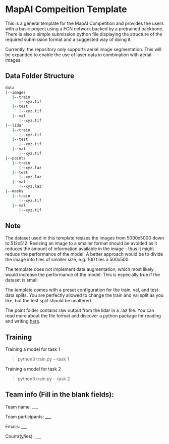 # MapAI Compeition Template

This is a general template for the MapAI Competition and provides the 
users with a basic project using a FCN network backed by a pretrained backbone. 
There is also a simple submission python file displaying the structure of the 
required submission format and a suggested way of doing it.

Currently, the repository only supports aerial image segmentation. This will be expanded
to enable the use of laser data in combination with aerial images.

## Data Folder Structure

```bash
data
|--images
   |--train
      |--xyz.tif
   |--test
      |--xyz.tif
   |--val
      |--xyz.tif
|--lidar
   |--train
      |--xyz.tif
   |--test
      |--xyz.tif
   |--val
      |--xyz.tif
|--points
   |--train
      |--xyz.laz
   |--test
      |--xyz.laz
   |--val
      |--xyz.laz
|--masks
   |--train
      |--xyz.tif
   |--val
      |--xyz.tif

```

## Note

The dataset used in this template resizes the images from 5000x5000 down to 512x512. 
Resizing an image to a smaller format should be avoided as it reduces the amount of 
information available in the image - thus it might reduce the performance of the model.
A better approach would be to divide the image into tiles of smaller size, e.g. 100 tiles à 500x500.

The template does not implement data augmentation, which most likely would increase the performance
of the model. This is especially true if the dataset is small.

The template comes with a preset configuration for the train, val, and test data splits. You are
perfectly allowed to change the train and val split as you like, but the test split should be
unaltered.

The point folder contains raw output from the lidar in a .laz file. You can read more about the
file format and discover a python package for reading and writing [here](https://pylas.readthedocs.io/en/latest/).

## Training

Training a model for task 1
> python3 train.py --task 1

Training a model for task 2
> python3 train.py --task 2

## Team info (Fill in the blank fields):

Team name: ___

Team participants:  ___

Emails: ___

Countr(y/ies): ___